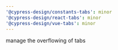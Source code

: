 ```yaml
---
'@cypress-design/constants-tabs': minor
'@cypress-design/react-tabs': minor
'@cypress-design/vue-tabs': minor
---
```


manage the overflowing of tabs
